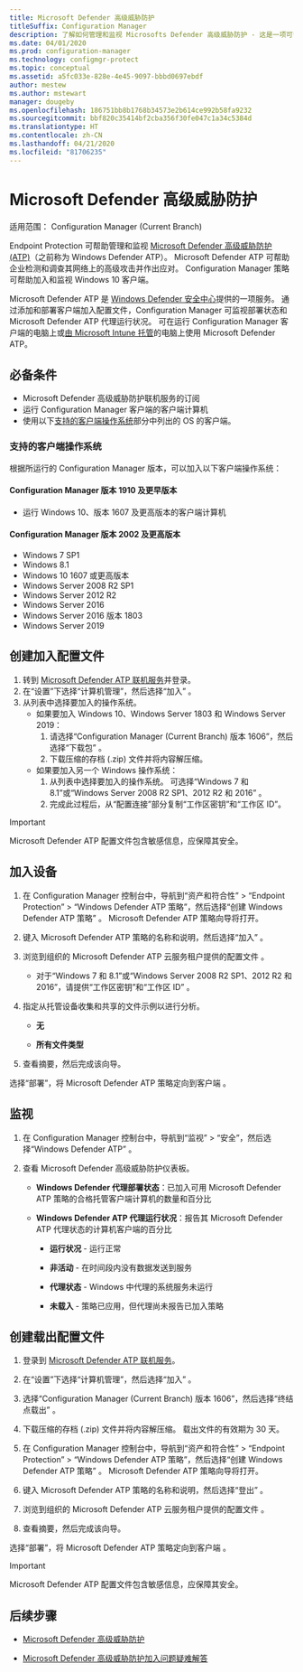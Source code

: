 ```yaml
---
title: Microsoft Defender 高级威胁防护
titleSuffix: Configuration Manager
description: 了解如何管理和监视 Microsofts Defender 高级威胁防护 - 这是一项可帮助企业应对高级安全攻击的新服务。
ms.date: 04/01/2020
ms.prod: configuration-manager
ms.technology: configmgr-protect
ms.topic: conceptual
ms.assetid: a5fc033e-828e-4e45-9097-bbbd0697ebdf
author: mestew
ms.author: mstewart
manager: dougeby
ms.openlocfilehash: 186751bb8b1768b34573e2b614ce992b58fa9232
ms.sourcegitcommit: bbf820c35414bf2cba356f30fe047c1a34c5384d
ms.translationtype: HT
ms.contentlocale: zh-CN
ms.lasthandoff: 04/21/2020
ms.locfileid: "81706235"
---
```

# <a name="microsoft-defender-advanced-threat-protection"></a>Microsoft Defender 高级威胁防护

适用范围：  Configuration Manager (Current Branch)

Endpoint Protection 可帮助管理和监视 [Microsoft Defender 高级威胁防护 (ATP)](https://docs.microsoft.com/windows/security/threat-protection/microsoft-defender-atp/microsoft-defender-advanced-threat-protection)（之前称为 Windows Defender ATP）。 Microsoft Defender ATP 可帮助企业检测和调查其网络上的高级攻击并作出应对。 Configuration Manager 策略可帮助加入和监视 Windows 10 客户端。

Microsoft Defender ATP 是 [Windows Defender 安全中心](https://securitycenter.windows.com)提供的一项服务。 通过添加和部署客户端加入配置文件，Configuration Manager 可监视部署状态和 Microsoft Defender ATP 代理运行状况。 可在运行 Configuration Manager 客户端的电脑上或[由 Microsoft Intune 托管](https://docs.microsoft.com/intune/protect/advanced-threat-protection)的电脑上使用 Microsoft Defender ATP。

## <a name="prerequisites"></a>必备条件

- Microsoft Defender 高级威胁防护联机服务的订阅  
- 运行 Configuration Manager 客户端的客户端计算机
- 使用以下[支持的客户端操作系统](#bkmk_os)部分中列出的 OS 的客户端。 

### <a name="supported-client-operating-systems"></a><a name="bkmk_os"></a> 支持的客户端操作系统
根据所运行的 Configuration Manager 版本，可以加入以下客户端操作系统：

#### <a name="configuration-manager-version-1910-and-prior"></a>Configuration Manager 版本 1910 及更早版本

- 运行 Windows 10、版本 1607 及更高版本的客户端计算机

#### <a name="configuration-manager-version-2002-and-later"></a>Configuration Manager 版本 2002 及更高版本
<!--5229962-->
- Windows 7 SP1
- Windows 8.1
- Windows 10 1607 或更高版本
- Windows Server 2008 R2 SP1
- Windows Server 2012 R2
- Windows Server 2016
- Windows Server 2016 版本 1803
- Windows Server 2019

## <a name="create-an-onboarding-configuration-file"></a>创建加入配置文件

1. 转到 [Microsoft Defender ATP 联机服务](https://securitycenter.windows.com/)并登录。
1. 在“设置”下选择“计算机管理”，然后选择“加入”    。
1. 从列表中选择要加入的操作系统。
   - 如果要加入 Windows 10、Windows Server 1803 和 Windows Server 2019：
      1. 请选择“Configuration Manager (Current Branch) 版本 1606”，然后选择“下载包”   。
      1. 下载压缩的存档 (.zip) 文件并将内容解压缩。
   - 如果要加入另一个 Windows 操作系统： 
      1. 从列表中选择要加入的操作系统。 可选择“Windows 7 和 8.1”或“Windows Server 2008 R2 SP1、2012 R2 和 2016”   。
      1. 完成此过程后，从“配置连接”部分复制“工作区密钥”和“工作区 ID”。   

> [!IMPORTANT]
> Microsoft Defender ATP 配置文件包含敏感信息，应保障其安全。

## <a name="onboard-devices"></a>加入设备

1. 在 Configuration Manager 控制台中，导航到“资产和符合性” > “Endpoint Protection” > “Windows Defender ATP 策略”，然后选择“创建 Windows Defender ATP 策略”     。 Microsoft Defender ATP 策略向导将打开。  
1. 键入 Microsoft Defender ATP 策略的名称和说明，然后选择“加入”    。
1. 浏览到组织的 Microsoft Defender ATP 云服务租户提供的配置文件  。
   - 对于“Windows 7 和 8.1”或“Windows Server 2008 R2 SP1、2012 R2 和 2016”，请提供“工作区密钥”和“工作区 ID”     。
1. 指定从托管设备收集和共享的文件示例以进行分析。  

   - **无**

   - **所有文件类型**  
1. 查看摘要，然后完成该向导。  

选择“部署”，将 Microsoft Defender ATP 策略定向到客户端  。

## <a name="monitor"></a>监视

1. 在 Configuration Manager 控制台中，导航到“监视” > “安全”，然后选择“Windows Defender ATP”    。  

1. 查看 Microsoft Defender 高级威胁防护仪表板。  

    - **Windows Defender 代理部署状态**：已加入可用 Microsoft Defender ATP 策略的合格托管客户端计算机的数量和百分比  

    - **Windows Defender ATP 代理运行状况**：报告其 Microsoft Defender ATP 代理状态的计算机客户端的百分比  

        - **运行状况** - 运行正常  

        - **非活动** - 在时间段内没有数据发送到服务  

        - **代理状态** - Windows 中代理的系统服务未运行  

        - **未载入** - 策略已应用，但代理尚未报告已加入策略  

## <a name="create-an-offboarding-configuration-file"></a>创建载出配置文件  

1. 登录到 [Microsoft Defender ATP 联机服务](https://securitycenter.windows.com/)。

1. 在“设置”下选择“计算机管理”，然后选择“加入”    。  

1. 选择“Configuration Manager (Current Branch) 版本 1606”，然后选择“终结点载出”   。  

1. 下载压缩的存档 (.zip) 文件并将内容解压缩。 载出文件的有效期为 30 天。

1. 在 Configuration Manager 控制台中，导航到“资产和符合性” > “Endpoint Protection” > “Windows Defender ATP 策略”，然后选择“创建 Windows Defender ATP 策略”     。 Microsoft Defender ATP 策略向导将打开。  

1. 键入 Microsoft Defender ATP 策略的名称和说明，然后选择“登出”    。

1. 浏览到组织的 Microsoft Defender ATP 云服务租户提供的配置文件  。

1. 查看摘要，然后完成该向导。  

选择“部署”，将 Microsoft Defender ATP 策略定向到客户端  。  

> [!IMPORTANT]
> Microsoft Defender ATP 配置文件包含敏感信息，应保障其安全。

## <a name="next-steps"></a>后续步骤

- [Microsoft Defender 高级威胁防护](https://docs.microsoft.com/windows/security/threat-protection/microsoft-defender-atp/microsoft-defender-advanced-threat-protection)

- [Microsoft Defender 高级威胁防护加入问题疑难解答](https://docs.microsoft.com/windows/security/threat-protection/microsoft-defender-atp/troubleshoot-onboarding)

